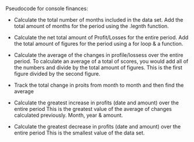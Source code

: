 Pseudocode for console finances: 

- Calculate the total number of months included in the data set.
Add the total amount of months for the period using the .legnth function.

- Calculate the net total amount of Profit/Losses for the entire period. 
Add the total amount of figures for the period using a for loop & a function. 

- Calculate the average of the changes in profile/lossess over the entire period.
To calculate an average of a total of scores, you would add all of the numbers and divide by the total amount of figures. This is the first figure divided by the second figure.  

- Track the total change in proits from month to month and then find the average



- Calculate the greatest increase in profits (date and amount) over the entire period
This is the greatest value of the average of changes calculated previously. Month, year & amount.

- Calculate the greatest decrease in profits (date and amount) over the entire period
This is the smallest value of the data set.
